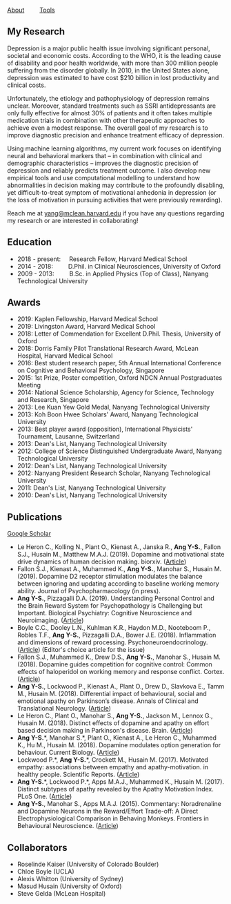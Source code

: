 [About](/index.md) &nbsp;&nbsp;&nbsp;&nbsp;&nbsp;&nbsp;&nbsp; [Tools](/tools.md)

## My Research
Depression is a major public health issue involving significant personal, societal and economic costs. According to the WHO, it is the leading cause of disability and poor health worldwide, with more than 300 million people suffering from the disorder globally. In 2010, in the United States alone, depression was estimated to have cost $210 billion in lost productivity and clinical costs. 

Unfortunately, the etiology and pathophysiology of depression remains unclear. Moreover, standard treatments such as SSRI antidepressants are only fully effective for almost 30% of patients and it often takes multiple medication trials in combination with other therapeutic approaches to achieve even a modest response. The overall goal of my research is to improve diagnostic precision and enhance treatment efficacy of depression.

Using machine learning algorithms, my current work focuses on identifying neural and behavioral markers that – in combination with clinical and demographic characteristics – improves the diagnostic precision of depression and reliably predicts treatment outcome. I also develop new empirical tools and use computational modelling to understand how abnormalities in decision making may contribute to the profoundly disabling, yet difficult-to-treat symptom of motivational anhedonia in depression (or the loss of motivation in pursuing activities that were previously rewarding).

Reach me at yang@mclean.harvard.edu if you have any questions regarding my research or are interested in collaborating!

## Education
* 2018 -  present: &nbsp;&nbsp;&nbsp;                     Research Fellow, Harvard Medical School
* 2014 - 2018: &nbsp;&nbsp;&nbsp;&nbsp;&nbsp;&nbsp;&nbsp; D.Phil. in Clinical Neurosciences, University of Oxford
* 2009 - 2013: &nbsp;&nbsp;&nbsp;&nbsp;&nbsp;&nbsp;&nbsp; B.Sc. in Applied Physics (Top of Class), Nanyang Technological                                                                             University

## Awards
* 2019: Kaplen Fellowship, Harvard Medical School 
* 2019: Livingston Award, Harvard Medical School
* 2018: Letter of Commendation for Excellent D.Phil. Thesis, University of Oxford
* 2018: Dorris Family Pilot Translational Research Award, McLean Hospital, Harvard Medical School
* 2016: Best student research paper, 5th Annual International Conference on Cognitive and Behavioral Psychology, Singapore
* 2015: 1st Prize, Poster competition, Oxford NDCN Annual Postgraduates Meeting
* 2014: National Science Scholarship, Agency for Science, Technology and Research, Singapore
* 2013: Lee Kuan Yew Gold Medal, Nanyang Technological University
* 2013: Koh Boon Hwee Scholars' Award, Nanyang Technological University
* 2013: Best player award (opposition), International Physicists' Tournament, Lausanne, Switzerland
* 2013: Dean's List, Nanyang Technological University
* 2012: College of Science Distinguished Undergraduate Award, Nanyang Technological University
* 2012: Dean's List, Nanyang Technological University
* 2012: Nanyang President Research Scholar, Nanyang Technological University
* 2011: Dean's List, Nanyang Technological University
* 2010: Dean's List, Nanyang Technological University

## Publications
[Google Scholar](https://scholar.google.co.uk/citations?user=jP_vtYMAAAAJ&hl=en)
* Le Heron C., Kolling N., Plant O., Kienast A., Janska R., <b>Ang Y-S.</b>, Fallon S.J., Husain M., Matthew M.A.J. (2019). Dopamine and motivational state drive dynamics of human decision making. biorxiv. ([Article](https://github.com/yuensiangang/yuensiangang.github.io/blob/master/papers/Le_Heron_et_al_2019_biorxiv.pdf)) 
* Fallon S.J., Kienast A., Muhammed K., <b>Ang Y-S.</b>, Manohar S., Husain M. (2019).  Dopamine D2 receptor stimulation modulates the balance between ignoring and updating according to baseline working memory ability. Journal of Psychopharmacology (in press). 
* <b>Ang Y-S.</b>, Pizzagalli D.A. (2019). Understanding Personal Control and the Brain Reward System for Psychopathology is Challenging but Important. Biological Psychiatry: Cognitive Neuroscience and Neuroimaging. ([Article](/papers/Ang_BP_CNNI19.pdf))
* Boyle C.C., Dooley L.N., Kuhlman K.R., Haydon M.D., Nooteboom P., Robles T.F., <b>Ang Y-S.</b>, Pizzagalli D.A., Bower J.E. (2018). Inflammation and dimensions of reward processing. Psychoneuroendocrinology. ([Article](/papers/Boyle_PNE19.pdf)) (Editor's choice article for the issue) 
* Fallon S.J., Muhammed K., Drew D.S., <b>Ang Y-S.</b>, Manohar S., Husain M. (2018). Dopamine guides competition for cognitive control: Common effects of haloperidol on working memory and response conflict. Cortex. ([Article](/papers/Fallon_et_al_2018_Cortex.pdf))
* <b>Ang Y-S.</b>, Lockwood P., Kienast A., Plant O., Drew D., Slavkova E., Tamm M., Husain M. (2018). Differential impact of behavioural, social and emotional apathy on Parkinson’s disease. Annals of Clinical and Translational Neurology. ([Article](/papers/Ang_et_al-2018-Annals_of_Clinical_and_Translational_Neurology.pdf))
* Le Heron C., Plant O., Manohar S., <b>Ang Y-S.</b>, Jackson M., Lennox G., Husain M. (2018). Distinct effects of dopamine and apathy on effort based decision making in Parkinson's disease. Brain. ([Article](/papers/Le_Heron_et_al_2018_PD_Brain.pdf))
* <b>Ang Y-S.</b>\*, Manohar S.\*, Plant O., Kienast A., Le Heron C., Muhammed K., Hu M., Husain M. (2018). Dopamine modulates option generation for behaviour. Current Biology. ([Article](/papers/Ang_et_al_2018_Current_Biology.pdf))
* Lockwood P.\*, <b>Ang Y-S.</b>\*, Crockett M., Husain M. (2017). Motivated empathy: associations between empathy and apathy-motivation. in healthy people. Scientific Reports. ([Article](/papers/Lockwood_Ang_Empathy_Apathy_2017.pdf))
* <b>Ang Y-S.</b>\*, Lockwood P.\*, Apps M.A.J., Muhammed K., Husain M. (2017). Distinct subtypes of apathy revealed by the Apathy Motivation Index. PLoS One. ([Article](/papers/Ang_et_al_PLOS_One_2017.pdf))
* <b>Ang Y-S.</b>, Manohar S., Apps M.A.J. (2015). Commentary: Noradrenaline and Dopamine Neurons in the Reward/Effort Trade-off: A Direct Electrophysiological Comparison in Behaving Monkeys. Frontiers in Behavioural Neuroscience. ([Article](/papers/Ang_et_al_2015_fbeh.pdf))

## Collaborators
* Roselinde Kaiser (University of Colorado Boulder)
* Chloe Boyle (UCLA)
* Alexis Whitton (University of Sydney)
* Masud Husain (University of Oxford)
* Steve Gelda (McLean Hospital)
